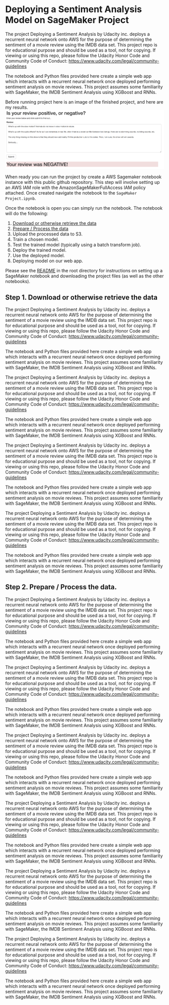 # Deploying a Sentiment Analysis Model on SageMaker Project

The project Deploying a Sentiment Analysis by Udacity inc. deploys a recurrent neural network onto AWS for the purpose of determining the sentiment of a movie review using the IMDB data set. This project repo is for educational purpose and should be used as a tool, not for copying. If viewing or using this repo, please follow the Udacity Honor Code and Community Code of Conduct: https://www.udacity.com/legal/community-guidelines

The notebook and Python files provided here create a simple web app which interacts with a recurrent neural network once deployed performing sentiment analysis on movie reviews. This project assumes some familiarity with SageMaker, the IMDB Sentiment Analysis using XGBoost and RNNs. 

Before running project here is an image of the finished project, and here are my results.
<img src="final_web_app_deployed_and_reviewing_neg_review.png">

When ready you can run the project by create a AWS Sagemaker notebook instance with this public github repository. This step will involve setting up an AWS IAM role with the AmazonSageMakerFullAccess IAM policy attached. Once created navigate the notebook to the `SageMaker Project.ipynb`.

Once the notebook is open you can simply run the notebook. The notebook will do the following:

1. [Download or otherwise retrieve the data](#user-content-step-1-download-or-otherwise-retrieve-the-data)
2. [Prepare / Process the data](#user-content-step-2-prepare--process-the-data)
3. Upload the processed data to S3.
4. Train a chosen model.
5. Test the trained model (typically using a batch transform job).
6. Deploy the trained model.
7. Use the deployed model.
8. Deploying model on our web app.



Please see the [README](https://github.com/udacity/sagemaker-deployment/tree/master/README.md) in the root directory for instructions on setting up a SageMaker notebook and downloading the project files (as well as the other notebooks).


## Step 1. Download or otherwise retrieve the data
The project Deploying a Sentiment Analysis by Udacity inc. deploys a recurrent neural network onto AWS for the purpose of determining the sentiment of a movie review using the IMDB data set. This project repo is for educational purpose and should be used as a tool, not for copying. If viewing or using this repo, please follow the Udacity Honor Code and Community Code of Conduct: https://www.udacity.com/legal/community-guidelines

The notebook and Python files provided here create a simple web app which interacts with a recurrent neural network once deployed performing sentiment analysis on movie reviews. This project assumes some familiarity with SageMaker, the IMDB Sentiment Analysis using XGBoost and RNNs.

The project Deploying a Sentiment Analysis by Udacity inc. deploys a recurrent neural network onto AWS for the purpose of determining the sentiment of a movie review using the IMDB data set. This project repo is for educational purpose and should be used as a tool, not for copying. If viewing or using this repo, please follow the Udacity Honor Code and Community Code of Conduct: https://www.udacity.com/legal/community-guidelines

The notebook and Python files provided here create a simple web app which interacts with a recurrent neural network once deployed performing sentiment analysis on movie reviews. This project assumes some familiarity with SageMaker, the IMDB Sentiment Analysis using XGBoost and RNNs.

The project Deploying a Sentiment Analysis by Udacity inc. deploys a recurrent neural network onto AWS for the purpose of determining the sentiment of a movie review using the IMDB data set. This project repo is for educational purpose and should be used as a tool, not for copying. If viewing or using this repo, please follow the Udacity Honor Code and Community Code of Conduct: https://www.udacity.com/legal/community-guidelines

The notebook and Python files provided here create a simple web app which interacts with a recurrent neural network once deployed performing sentiment analysis on movie reviews. This project assumes some familiarity with SageMaker, the IMDB Sentiment Analysis using XGBoost and RNNs.

The project Deploying a Sentiment Analysis by Udacity inc. deploys a recurrent neural network onto AWS for the purpose of determining the sentiment of a movie review using the IMDB data set. This project repo is for educational purpose and should be used as a tool, not for copying. If viewing or using this repo, please follow the Udacity Honor Code and Community Code of Conduct: https://www.udacity.com/legal/community-guidelines

The notebook and Python files provided here create a simple web app which interacts with a recurrent neural network once deployed performing sentiment analysis on movie reviews. This project assumes some familiarity with SageMaker, the IMDB Sentiment Analysis using XGBoost and RNNs.

## Step 2. Prepare / Process the data.



The project Deploying a Sentiment Analysis by Udacity inc. deploys a recurrent neural network onto AWS for the purpose of determining the sentiment of a movie review using the IMDB data set. This project repo is for educational purpose and should be used as a tool, not for copying. If viewing or using this repo, please follow the Udacity Honor Code and Community Code of Conduct: https://www.udacity.com/legal/community-guidelines

The notebook and Python files provided here create a simple web app which interacts with a recurrent neural network once deployed performing sentiment analysis on movie reviews. This project assumes some familiarity with SageMaker, the IMDB Sentiment Analysis using XGBoost and RNNs.

The project Deploying a Sentiment Analysis by Udacity inc. deploys a recurrent neural network onto AWS for the purpose of determining the sentiment of a movie review using the IMDB data set. This project repo is for educational purpose and should be used as a tool, not for copying. If viewing or using this repo, please follow the Udacity Honor Code and Community Code of Conduct: https://www.udacity.com/legal/community-guidelines

The notebook and Python files provided here create a simple web app which interacts with a recurrent neural network once deployed performing sentiment analysis on movie reviews. This project assumes some familiarity with SageMaker, the IMDB Sentiment Analysis using XGBoost and RNNs.

The project Deploying a Sentiment Analysis by Udacity inc. deploys a recurrent neural network onto AWS for the purpose of determining the sentiment of a movie review using the IMDB data set. This project repo is for educational purpose and should be used as a tool, not for copying. If viewing or using this repo, please follow the Udacity Honor Code and Community Code of Conduct: https://www.udacity.com/legal/community-guidelines

The notebook and Python files provided here create a simple web app which interacts with a recurrent neural network once deployed performing sentiment analysis on movie reviews. This project assumes some familiarity with SageMaker, the IMDB Sentiment Analysis using XGBoost and RNNs.

The project Deploying a Sentiment Analysis by Udacity inc. deploys a recurrent neural network onto AWS for the purpose of determining the sentiment of a movie review using the IMDB data set. This project repo is for educational purpose and should be used as a tool, not for copying. If viewing or using this repo, please follow the Udacity Honor Code and Community Code of Conduct: https://www.udacity.com/legal/community-guidelines

The notebook and Python files provided here create a simple web app which interacts with a recurrent neural network once deployed performing sentiment analysis on movie reviews. This project assumes some familiarity with SageMaker, the IMDB Sentiment Analysis using XGBoost and RNNs.

The project Deploying a Sentiment Analysis by Udacity inc. deploys a recurrent neural network onto AWS for the purpose of determining the sentiment of a movie review using the IMDB data set. This project repo is for educational purpose and should be used as a tool, not for copying. If viewing or using this repo, please follow the Udacity Honor Code and Community Code of Conduct: https://www.udacity.com/legal/community-guidelines

The notebook and Python files provided here create a simple web app which interacts with a recurrent neural network once deployed performing sentiment analysis on movie reviews. This project assumes some familiarity with SageMaker, the IMDB Sentiment Analysis using XGBoost and RNNs.

The project Deploying a Sentiment Analysis by Udacity inc. deploys a recurrent neural network onto AWS for the purpose of determining the sentiment of a movie review using the IMDB data set. This project repo is for educational purpose and should be used as a tool, not for copying. If viewing or using this repo, please follow the Udacity Honor Code and Community Code of Conduct: https://www.udacity.com/legal/community-guidelines

The notebook and Python files provided here create a simple web app which interacts with a recurrent neural network once deployed performing sentiment analysis on movie reviews. This project assumes some familiarity with SageMaker, the IMDB Sentiment Analysis using XGBoost and RNNs.
